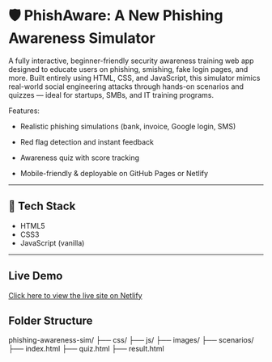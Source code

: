 # 🛡️ PhishAware: A New Phishing Awareness Simulator

A fully interactive, beginner-friendly security awareness training web app designed to educate users on phishing, smishing, fake login pages, and more.
Built entirely using HTML, CSS, and JavaScript, this simulator mimics real-world social engineering attacks through hands-on scenarios and quizzes — ideal for startups, SMBs, and IT training programs.

Features:

- Realistic phishing simulations (bank, invoice, Google login, SMS)

- Red flag detection and instant feedback

- Awareness quiz with score tracking

- Mobile-friendly & deployable on GitHub Pages or Netlify

---

## 🧰 Tech Stack

- HTML5
- CSS3
- JavaScript (vanilla)

---

##  Live Demo

[Click here to view the live site on Netlify](phishaware-sim.netlify.app/)



## Folder Structure

phishing-awareness-sim/
├── css/
├── js/
├── images/
├── scenarios/
├── index.html
├── quiz.html
├── result.html
